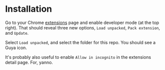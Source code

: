 # Installation

Go to your Chrome [extensions](chrome://extensions) page and enable developer mode (at the top right). That should reveal three new options, `Load unpacked`, `Pack extension`, and `Update`.


Select `Load unpacked`, and select the folder for this repo. You should see a Guya icon.

It's probably also useful to enable `Allow in incognito` in the extensions detail page. For, yanno.

